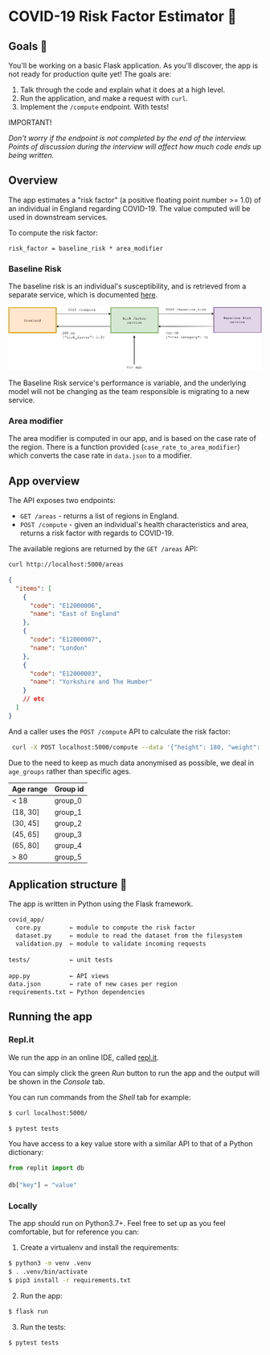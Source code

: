 # COVID-19 Risk Factor Estimator 🦠

## Goals 🎯

You'll be working on a basic Flask application. As you'll discover, the app is not ready for production quite yet! The goals are:

1. Talk through the code and explain what it does at a high level.
2. Run the application, and make a request with `curl`.
3. Implement the `/compute` endpoint. With tests!

IMPORTANT!

_Don't worry if the endpoint is not completed by the end of the interview. Points of discussion during the interview will affect how much code ends up being written._

## Overview

The app estimates a "risk factor" (a positive floating point number >= 1.0) of an individual in England regarding COVID-19. The value computed will be used in downstream services.

To compute the risk factor:

```
risk_factor = baseline_risk * area_modifier
```

### Baseline Risk

The baseline risk is an individual's susceptibility, and is retrieved from a separate service, which is documented [here](https://dse-test-api.herokuapp.com).

![risk factor app](./assets/risk_factor_app.png "Risk factor app")

The Baseline Risk service's performance is variable, and the underlying model will not be changing as the team responsible is migrating to a new service.

### Area modifier

The area modifier is computed in our app, and is based on the case rate of the region. There is a function provided (`case_rate_to_area_modifier`) which converts the case rate in `data.json` to a modifier.

## App overview

The API exposes two endpoints:

- `GET /areas` - returns a list of regions in England.
- `POST /compute` - given an individual's health characteristics and area, returns a risk factor with regards to COVID-19.

The available regions are returned by the `GET /areas` API:

```bash
curl http://localhost:5000/areas
```

```json
{
  "items": [
    {
      "code": "E12000006",
      "name": "East of England"
    },
    {
      "code": "E12000007",
      "name": "London"
    },
    {
      "code": "E12000003",
      "name": "Yorkshire and The Humber"
    }
    // etc
  ]
}
```

And a caller uses the `POST /compute` API to calculate the risk factor:

```bash
 curl -X POST localhost:5000/compute --data '{"height": 180, "weight": 75, "underlying_health_issues": false, "age_group": "group_1", "area_code": "E12000007"}'
```

Due to the need to keep as much data anonymised as possible, we deal in `age_groups` rather than specific ages.

| Age range | Group id |
| --------- | -------- |
| < 18      | group_0  |
| (18, 30]  | group_1  |
| (30, 45]  | group_2  |
| (45, 65]  | group_3  |
| (65, 80]  | group_4  |
| > 80      | group_5  |

## Application structure 🔭

The app is written in Python using the Flask framework.

```
covid_app/
  core.py        ← module to compute the risk factor
  dataset.py     ← module to read the dataset from the filesystem
  validation.py  ← module to validate incoming requests

tests/           ← unit tests

app.py           ← API views
data.json        ← rate of new cases per region
requirements.txt ← Python dependencies
```

## Running the app

### Repl.it

We run the app in an online IDE, called [repl.it](https://replit.com/).

You can simply click the green _Run_ button to run the app and the output will be shown in the _Console_ tab.

You can run commands from the _Shell_ tab for example:

```bash
$ curl localhost:5000/
```

```bash
$ pytest tests
```

You have access to a key value store with a similar API to that of a Python dictionary:

```Python
from replit import db

db["key"] = "value"
```

### Locally

The app should run on Python3.7+. Feel free to set up as you feel comfortable, but for reference you can:

1. Create a virtualenv and install the requirements:

```bash
$ python3 -m venv .venv
$ . .venv/bin/activate
$ pip3 install -r requirements.txt
```

2. Run the app:

```bash
$ flask run
```

3. Run the tests:

```bash
$ pytest tests
```
